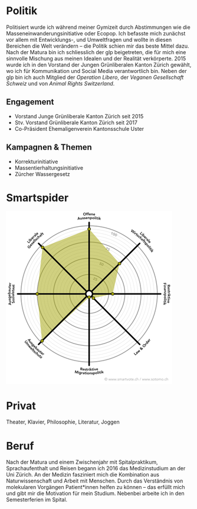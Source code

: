 # Politik

Politisiert wurde ich während meiner Gymizeit durch Abstimmungen wie die 
Masseneinwanderungsinitiative oder Ecopop. Ich befasste mich zunächst vor 
allem mit Entwicklungs-, und Umweltfragen und wollte in diesen Bereichen 
die Welt verändern – die Politik schien mir das beste Mittel dazu. Nach der 
Matura bin ich schliesslich der glp beigetreten, die für mich eine sinnvolle 
Mischung aus meinen Idealen und der Realität verkörperte. 2015 wurde ich in 
den Vorstand der Jungen Grünliberalen Kanton Zürich gewählt, wo ich für 
Kommunikation und Social Media verantwortlich bin. Neben der glp bin ich auch 
Mitglied der _Operation Libero_, der _Veganen Gesellschaft Schweiz_ und von 
_Animal Rights Switzerland_.

## Engagement

* Vorstand Junge Grünliberale Kanton Zürich seit 2015
* Stv. Vorstand Grünliberale Kanton Zürich seit 2017
* Co-Präsident Ehemaligenverein Kantonsschule Uster


## Kampagnen & Themen
* Korrekturinitiative
* Massentierhaltungsinitiative
* Zürcher Wassergesetz


# Smartspider
             
<p class="center">
  <img src="./spider.png" class="smartspider" alt="Smartspider Benjamin Locher">
</p>

# Privat 

Theater, Klavier, Philosophie, Literatur, Joggen


# Beruf

Nach der Matura und einem Zwischenjahr mit Spitalpraktikum, Sprachaufenthalt und Reisen begann ich 2016 
das Medizinstudium an der Uni Zürich. An der Medizin fasziniert mich die Kombination aus Naturwissenschaft 
und Arbeit mit Menschen. Durch das Verständnis von molekularen Vorgängen Patient*innen helfen zu können – 
das erfüllt mich und gibt mir die Motivation für mein Studium. Nebenbei arbeite ich in den Semesterferien 
im Spital. 
